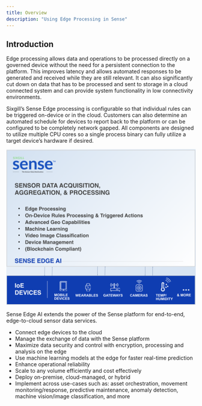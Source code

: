 ```yaml
---
title: Overview
description: "Using Edge Processing in Sense"
---
```


## Introduction
Edge processing allows data and operations to be processed directly on a governed device without the need for a persistent connection to the platform. This improves latency and allows automated responses to be generated and received
while they are still relevant. It can also significantly cut down on data that has to be processed and
sent to storage in a cloud connected system and can provide system functionality in low
connectivity environments.

Sixgill’s Sense Edge processing is configurable so that individual rules can be triggered on-device
or in the cloud. Customers can also determine an automated schedule for devices to report back
to the platform or can be configured to be completely network gapped. All components are
designed to utilize multiple CPU cores so a single process binary can fully utilize a target device’s
hardware if desired.

![](./images/sense_edge_ai_diagram.png)

Sense Edge AI extends the power of the Sense platform for end-to-end, edge-to-cloud sensor data services.

- Connect edge devices to the cloud 
- Manage the exchange of data with the Sense platform
- Maximize data security and control with encryption, processing and analysis on the edge  
- Use machine learning models at the edge for faster real-time prediction
- Enhance operational reliability
- Scale to any volume efficiently and cost effectively  
- Deploy on-premise, cloud-managed, or hybrid
- Implement across use-cases such as: asset orchestration, movement monitoring/response, predictive maintenance, anomaly detection, machine vision/image classification, and more